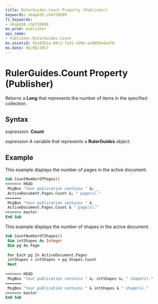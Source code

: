 ```yaml
---
title: RulerGuides.Count Property (Publisher)
keywords: vbapb10.chm720899
f1_keywords:
- vbapb10.chm720899
ms.prod: publisher
api_name:
- Publisher.RulerGuides.Count
ms.assetid: 92a93b1a-80c1-7a41-cb94-ac0859a4a470
ms.date: 06/08/2017
---
```



# RulerGuides.Count Property (Publisher)

Returns a  **Long** that represents the number of items in the specified collection.


## Syntax

 _expression_. **Count**

 _expression_ A variable that represents a  **RulerGuides** object.


## Example

This example displays the number of pages in the active document.


```vb
Sub CountNumberOfPages() 
<<<<<<< HEAD
 MsgBox "Your publication contains " &; _ 
 ActiveDocument.Pages.Count &; " page(s)." 
=======
 MsgBox "Your publication contains " & _ 
 ActiveDocument.Pages.Count & " page(s)." 
>>>>>>> master
End Sub
```

This example displays the number of shapes in the active document.




```vb
Sub CountNumberOfShapes() 
 Dim intShapes As Integer 
 Dim pg As Page 
 
 For Each pg In ActiveDocument.Pages 
 intShapes = intShapes + pg.Shapes.Count 
 Next 
 
<<<<<<< HEAD
 MsgBox "Your publication contains " &; intShapes &; " shape(s)." 
=======
 MsgBox "Your publication contains " & intShapes & " shape(s)." 
>>>>>>> master
End Sub
```


